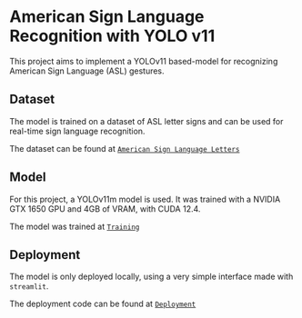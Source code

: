 # American Sign Language Recognition with YOLO v11

This project aims to implement a YOLOv11 based-model for recognizing American Sign Language (ASL) gestures.

## Dataset

The model is trained on a dataset of ASL letter signs and can be used for real-time sign language recognition.

The dataset can be found at [`American Sign Language Letters`](https://universe.roboflow.com/duyguj/american-sign-language-letters-vouo0/dataset/1)

## Model

For this project, a YOLOv11m model is used. It was trained with a NVIDIA GTX 1650 GPU and 4GB of VRAM, with CUDA 12.4.

The model was trained at [`Training`](https://github.com/faendal/AmericanSignLanguageRecognition/blob/main/train_model.py)

## Deployment

The model is only deployed locally, using a very simple interface made with `streamlit`.

The deployment code can be found at [`Deployment`](https://github.com/faendal/AmericanSignLanguageRecognition/blob/main/live.py)